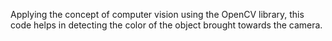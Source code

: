 Applying the concept of computer vision using the OpenCV library, this code helps in detecting the color of the object brought towards the camera.
